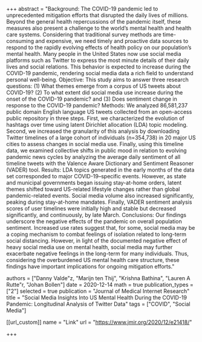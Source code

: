 +++
abstract = "Background: The COVID-19 pandemic led to unprecedented mitigation efforts that disrupted the daily lives of millions. Beyond the general health repercussions of the pandemic itself, these measures also present a challenge to the world’s mental health and health care systems. Considering that traditional survey methods are time-consuming and expensive, we need timely and proactive data sources to respond to the rapidly evolving effects of health policy on our population’s mental health. Many people in the United States now use social media platforms such as Twitter to express the most minute details of their daily lives and social relations. This behavior is expected to increase during the COVID-19 pandemic, rendering social media data a rich field to understand personal well-being. Objective: This study aims to answer three research questions: (1) What themes emerge from a corpus of US tweets about COVID-19? (2) To what extent did social media use increase during the onset of the COVID-19 pandemic? and (3) Does sentiment change in response to the COVID-19 pandemic? Methods: We analyzed 86,581,237 public domain English language US tweets collected from an open-access public repository in three steps. First, we characterized the evolution of hashtags over time using latent Dirichlet allocation (LDA) topic modeling. Second, we increased the granularity of this analysis by downloading Twitter timelines of a large cohort of individuals (n=354,738) in 20 major US cities to assess changes in social media use. Finally, using this timeline data, we examined collective shifts in public mood in relation to evolving pandemic news cycles by analyzing the average daily sentiment of all timeline tweets with the Valence Aware Dictionary and Sentiment Reasoner (VADER) tool. Results: LDA topics generated in the early months of the data set corresponded to major COVID-19–specific events. However, as state and municipal governments began issuing stay-at-home orders, latent themes shifted toward US-related lifestyle changes rather than global pandemic-related events. Social media volume also increased significantly, peaking during stay-at-home mandates. Finally, VADER sentiment analysis scores of user timelines were initially high and stable but decreased significantly, and continuously, by late March. Conclusions: Our findings underscore the negative effects of the pandemic on overall population sentiment. Increased use rates suggest that, for some, social media may be a coping mechanism to combat feelings of isolation related to long-term social distancing. However, in light of the documented negative effect of heavy social media use on mental health, social media may further exacerbate negative feelings in the long-term for many individuals. Thus, considering the overburdened US mental health care structure, these findings have important implications for ongoing mitigation efforts."

authors = ["Danny Valde"z, "Marijn ten Thij", "Krishna Bathina", "Lauren A Rutte"r, "Johan Bollen"]
date = 2020-12-14
math = true
publication_types = ["2"]
selected = true
publication = "Journal of Medical Internet Research"
title = "Social Media Insights Into US Mental Health During the COVID-19 Pandemic: Longitudinal Analysis of Twitter Data"
tags = ["COVID", "Social Media"]


[[url_custom]]
name = "Link"
url = "https://www.jmir.org/2020/12/e21418/"

+++